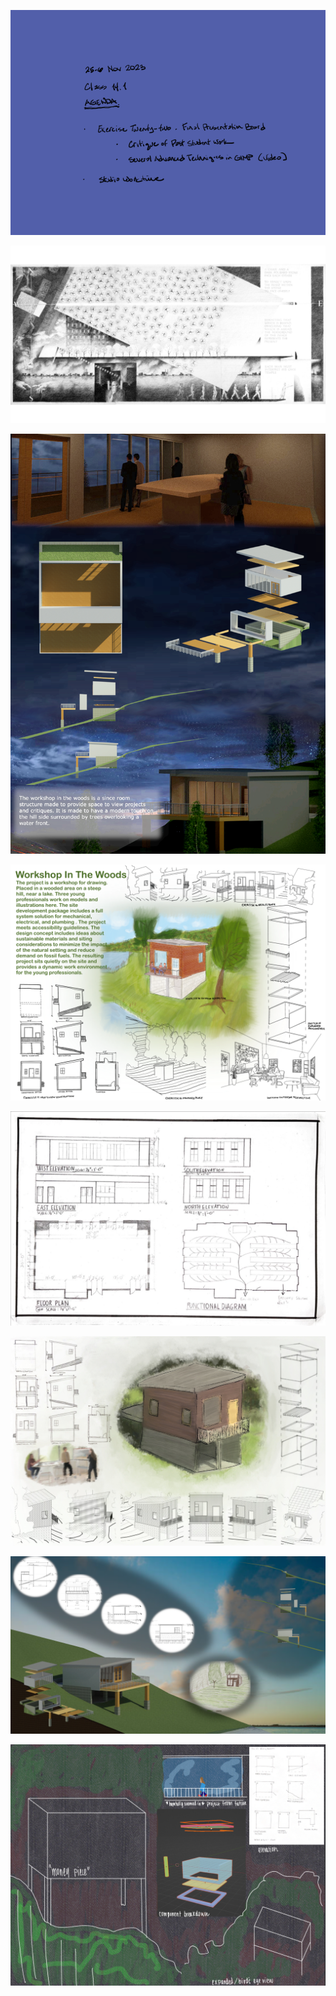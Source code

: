 ![Today's Agenda](images/241125-6_14-1.png)

![Final Presentation Board](images/fig3-3_parisPrize.png)

![](images/Assignment_13_Above_Average.png)

![](images/Assignment_13_Average.png)

![](images/Assignment_13_Below_Average.png)

![](images/Assignment_09_Above_Average.jpg)

![](images/Assignment_09_Average.png)

![](images/Assignment_09_Below_Average.png)


